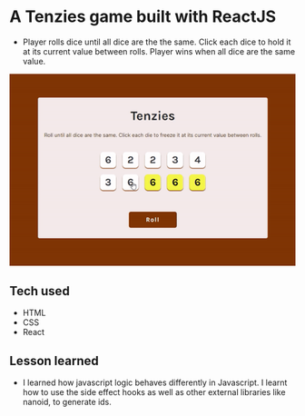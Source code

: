 # A Tenzies game built with ReactJS

- Player rolls dice until all dice are the the same. Click each dice to hold it at its current value between rolls. Player wins when all dice are the same value.

<img src='/public/tenzies.gif'>

## Tech used

- HTML
- CSS
- React

## Lesson learned

- I learned how javascript logic behaves differently in Javascript. I learnt how to use the side effect hooks as well as other external libraries like nanoid, to generate ids.

